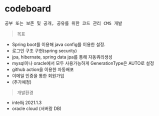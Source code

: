 # codeboard

<pre>
공부 또는 보존 및 공개, 공유를 위한 코드 관리 CMS 개발
</pre>

> 목표

* Spring boot를 이용해 java config를 이용한 설정.
* 로그인 구조 구현(spring security)
* jpa, hibernate, spring data jpa를 통해 자동쿼리생성
* mysql이나 oracle에서 모두 사용가능하게 GenerationType은 AUTO로 설정
* github action을 이용한 자동배포
* 이메일 인증을 통한 회원가입
* (추가예정)

> 개발환경

* intellij 2021.1.3
* oracle cloud (서버랑 DB)
